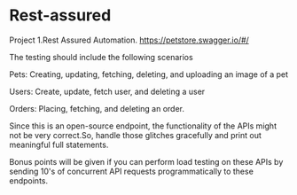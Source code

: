 # Rest-assured

Project 1.Rest Assured Automation.
https://petstore.swagger.io/#/


The testing should include the following scenarios

Pets:
Creating, updating, fetching, deleting, and uploading an image of a pet  

Users:
Create, update, fetch user, and deleting a user 

Orders:
Placing, fetching, and deleting an order.

Since this is an open-source endpoint, the functionality of the APIs might not be very correct.So, handle those glitches gracefully and print out meaningful full statements.

Bonus points will be given if you can perform load testing on these APIs by sending 10's of concurrent API requests programmatically to these endpoints.


